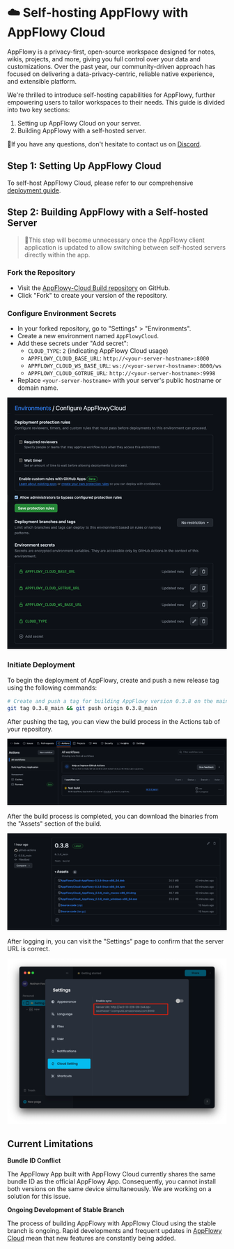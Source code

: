 # ☁️ Self-hosting AppFlowy with AppFlowy Cloud

AppFlowy is a privacy-first, open-source workspace designed for notes, wikis, projects, and more, giving you full control over your data and customizations. Over the past year, our community-driven approach has focused on delivering a data-privacy-centric, reliable native experience, and extensible platform.

We're thrilled to introduce self-hosting capabilities for AppFlowy, further empowering users to tailor workspaces to their needs. This guide is divided into two key sections:

1. Setting up AppFlowy Cloud on your server.
2. Building AppFlowy with a self-hosted server.

🙏If you have any questions, don't hesitate to contact us on [Discord](https://discord.gg/7kmZgcvA).

## Step 1: Setting Up AppFlowy Cloud

To self-host AppFlowy Cloud, please refer to our comprehensive [deployment guide](https://github.com/AppFlowy-IO/AppFlowy-Cloud/blob/main/doc/deployment.md).

## Step 2: Building AppFlowy with a Self-hosted Server

> 💪This step will become unnecessary once the AppFlowy client application is updated to allow switching between self-hosted servers directly within the app.

### Fork the Repository

- Visit the [AppFlowy-Cloud Build repository](https://github.com/AppFlowy-IO/AppFlowy-with-AppFlowy-Cloud-Build) on GitHub.
- Click "Fork" to create your version of the repository.

### Configure Environment Secrets

- In your forked repository, go to "Settings" > "Environments".
- Create a new environment named `AppFlowyCloud`.
- Add these secrets under "Add secret":
    - `CLOUD_TYPE`: `2` (indicating AppFlowy Cloud usage)
    - `APPFLOWY_CLOUD_BASE_URL`: `http://<your-server-hostname>:8000`
    - `APPFLOWY_CLOUD_WS_BASE_URL`: `ws://<your-server-hostname>:8000/ws`
    - `APPFLOWY_CLOUD_GOTRUE_URL`: `http://<your-server-hostname>:9998`
- Replace `<your-server-hostname>` with your server's public hostname or domain name.

![img.png](../assets/appflowy_cloud_self_host_env.png)

### Initiate Deployment

To begin the deployment of AppFlowy, create and push a new release tag using the following commands:

```bash
# Create and push a tag for building AppFlowy version 0.3.8 on the main branch
git tag 0.3.8_main && git push origin 0.3.8_main
```

After pushing the tag, you can view the build process in the Actions tab of your repository.

![appflowy_cloud_build_action.png](../assets/appflowy_cloud_build_action.png)

After the build process is completed, you can download the binaries from the "Assets" section of the build.

![build_artifact.png](../assets/build_artifact.png)

After logging in, you can visit the "Settings" page to confirm that the server URL is correct.

![server_url.png](../assets/setting_server_url.png)


## Current Limitations

**Bundle ID Conflict**

The AppFlowy App built with AppFlowy Cloud currently shares the same bundle ID as the official AppFlowy App. Consequently,
you cannot install both versions on the same device simultaneously. We are working on a solution for this issue.

**Ongoing Development of Stable Branch**

The process of building AppFlowy with AppFlowy Cloud using the stable branch is ongoing. Rapid developments and frequent 
updates in [AppFlowy Cloud](https://github.com/AppFlowy-IO/AppFlowy-Cloud) mean that new features are constantly being added. 